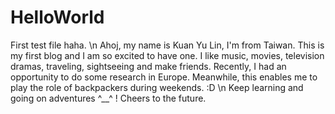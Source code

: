 # HelloWorld
First test file haha. \n
Ahoj, my name is Kuan Yu Lin, I'm from Taiwan.
This is my first blog and I am so excited to have one.
I like music, movies, television dramas, traveling, sightseeing and make friends.
Recently, I had an opportunity to do some research in Europe.
Meanwhile, this enables me to play the role of backpackers during weekends. :D
\n
Keep learning and going on adventures ^__^ !
Cheers to the future.
